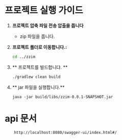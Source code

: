 # 프로젝트 실행 가이드

1. **프로젝트 압축 파일 전송 압출을 풉니다**
   - zip 파일을 풉니다.

2. **프로젝트 폴더로 이동합니다.:**
   ```bash
   cd ../zzim
    ```

3. ** 프로젝트를 빌드합니댜. **
    ```bash
   ./gradlew clean build
   ``` 
4. ** jar 파일을 실행합니다.**
    ```
    java -jar build/libs/zzim-0.0.1-SNAPSHOT.jar 
    ```


# api 문서
```agsl
    http://localhost:8080/swagger-ui/index.html#/
```